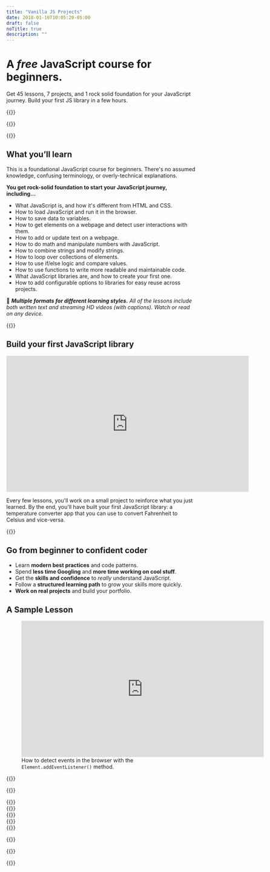 ```yaml
---
title: "Vanilla JS Projects"
date: 2018-01-16T10:05:20-05:00
draft: false
noTitle: true
description: ""
---
```


<h1 class="margin-bottom-small text-xlarge text-normal">A <em>free</em> JavaScript course for beginners.</h1>

<span class="text-large">Get 45 lessons, 7 projects, and 1 rock solid foundation for your JavaScript journey. Build your first JS library in a few hours.</span>

{{<cta for="funnel">}}

{{<purchase-link>}}

{{<used-by>}}



## What you’ll learn

This is a foundational JavaScript course for beginners. There's no assumed knowledge, confusing terminology, or overly-technical explanations. 

<p class="margin-bottom-small"><strong>You get rock-solid foundation to start your JavaScript journey, including...</strong></p>

- What JavaScript is, and how it's different from HTML and CSS.
- How to load JavaScript and run it in the browser.
- How to save data to variables.
- How to get elements on a webpage and detect user interactions with them.
- How to add or update text on a webpage.
- How to do math and manipulate numbers with JavaScript.
- How to combine strings and modify strings.
- How to loop over collections of elements.
- How to use if/else logic and compare values.
- How to use functions to write more readable and maintainable code.
- What JavaScript libraries are, and how to create your first one.
- How to add configurable options to libraries for easy reuse across projects.

🧠 _**Multiple formats for different learning styles.** All of the lessons include both written text and streaming HD videos (with captions). Watch or read on any device._

<div class="padding-top-large padding-bottom-large">{{<testimonial for="jonathanSchofield" photo="true">}}</div>



## Build your first JavaScript library

<iframe src="https://player.vimeo.com/video/821051941?badge=0&autopause=0&loop=1&h=0744d1b232" width="640" height="360" frameborder="0" allow="autoplay; fullscreen; picture-in-picture" allowfullscreen></iframe>

Every few lessons, you'll work on a small project to reinforce what you just learned. By the end, you'll have built your first JavaScript library: a temperature converter app that you can use to convert Fahrenheit to Celsius and vice-versa.

{{<purchase-link callout="true">}}



## Go from beginner to confident coder

- Learn **modern best practices** and code patterns.
- Spend **less time Googling** and **more time working on cool stuff**.
- Get the **skills and confidence** to <em>really</em> understand JavaScript.
- Follow a **structured learning path** to grow your skills more quickly.
- **Work on real projects** and build your portfolio.



## A Sample Lesson

<figure>
	<iframe class="no-margin-bottom" src="https://player.vimeo.com/video/522571202?h=f2ae5f4712" width="640" height="360" frameborder="0" allow="autoplay; fullscreen; picture-in-picture" allowfullscreen></iframe>
	<figcaption>How to detect events in the browser with the <code>Element.addEventListener()</code> method.</figcaption>
</figure>

{{<cta for="bio">}}

{{<purchase-link callout="true">}}

<div class="padding-top-large padding-bottom">{{<testimonial for="patriciaParker" photo="true">}}</div>
<div class="padding-bottom">{{<testimonial for="alexMuraro" photo="true">}}</div>
<div class="padding-bottom">{{<testimonial for="kb" photo="true">}}</div>
<div class="padding-bottom">{{<testimonial for="ruudVanZuidam" photo="true">}}</div>
<div class="padding-bottom">{{<testimonial for="jonathanStark2" photo="true">}}</div>

{{<faq>}}

<div class="padding-top-large padding-bottom">{{<testimonial for="mojtabaSeyedi" photo="true">}}</div>

{{<not-ready-yet>}}